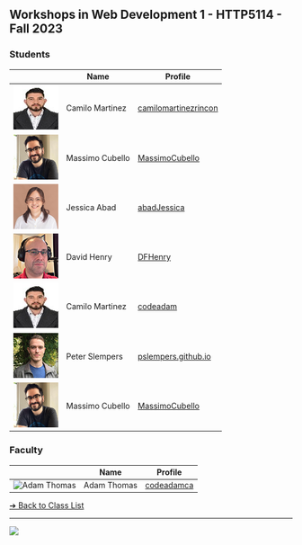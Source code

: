 <style>@import url("//readme.codeadam.ca/readme.css");</style>

## Workshops in Web Development 1 - HTTP5114 - Fall 2023

### Students


|                                                    | Name                   | Profile                                             |
| -------------------------------------------------- | ---------------------- | --------------------------------------------------- |
| ![Camilo Martinez](images/camilomartinezrincon.jpg)| Camilo Martinez        | [camilomartinezrincon](students/camilomartinezrincon.markdown)                     |
| ![Massimo Cubello](images/massimocubello.jpg)       | Massimo Cubello        | [MassimoCubello](students/massimocubello.markdown)  |
| ![Jessica Abad](images/abadJessica.png)             | Jessica Abad           | [abadJessica](students/abadJessica.markdown)        |
| ![David Henry](images/dfhenry.jpg)                  | David Henry            | [DFHenry](students/dfhenry.markdown)                |
| ![Camilo Martinez](images/camilomartinezrincon.jpg) | Camilo Martinez        | [codeadam](students/codeadamca)                     |
| ![Peter Slempers](images/PeterPic80x80.png)         | Peter Slempers         | [pslempers.github.io](https://pslempers.github.io/) |
| ![Massimo Cubello](images/mc-image.jpg)             | Massimo Cubello        | [MassimoCubello](students/massimocubello.markdown)  |



### Faculty

|                                       | Name        | Profile                          |
| ------------------------------------- | ----------- | -------------------------------- |
| ![Adam Thomas](images/codeadamca.png) | Adam Thomas | [codeadamca](faculty/codeadamca) |

[&#10132; Back to Class List](/)

---

<a href="https://brickmmo.com">
<img src="https://brickmmo.com/images/brickmmo-logo-horizontal.jpg" width="100">
</a>
